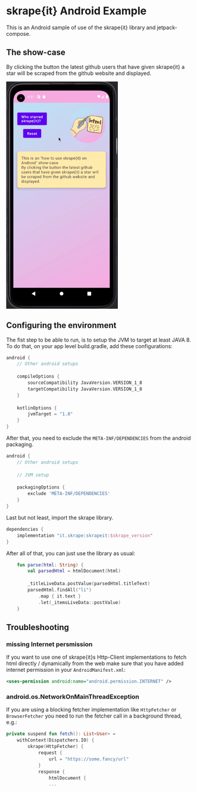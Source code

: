 # skrape{it} Android Example

This is an Android sample of use of the skrape{it} library and jetpack-compose.

## The show-case
By clicking the button the latest github users that have given skrape{it} a star will be scraped from the github website and displayed.

![demo](demo.gif)

## Configuring the environment

The fist step to be able to run, is to setup the JVM to target at least JAVA 8.
To do that, on your app level build.gradle, add these configurations:

```gradle
android {
    // Other android setups

    compileOptions {
        sourceCompatibility JavaVersion.VERSION_1_8
        targetCompatibility JavaVersion.VERSION_1_8
    }

    kotlinOptions {
        jvmTarget = "1.8"
    }
}
```

After that, you need to exclude the `META-INF/DEPENDENCIES` from the android packaging.

```gradle
android {
    // Other android setups

    // JVM setup

    packagingOptions {
        exclude 'META-INF/DEPENDENCIES'
    }
}
```

Last but not least, import the skrape library.

```gradle
dependencies {
    implementation "it.skrape:skrapeit:$skrape_version"
}
```

After all of that, you can just use the library as usual:

```kotlin
    fun parse(html: String) {
        val parsedHtml = htmlDocument(html)

        _titleLiveData.postValue(parsedHtml.titleText)
        parsedHtml.findAll("li")
            .map { it.text }
            .let(_itemsLiveData::postValue)
    }
```

## Troubleshooting
### missing Internet persmission
If you want to use one of skrape{it}s Http-Client implementations to fetch html directly / dynamically from the web make sure that you have added internet permission in your `AndroidManifest.xml`:

```xml
<uses-permission android:name="android.permission.INTERNET" />
```

### android.os.NetworkOnMainThreadException
If you are using a blocking fetcher implementation like `HttpFetcher` or `BrowserFetcher` you need to run the fetcher call in a background thread, e.g.:

```kotlin
private suspend fun fetch(): List<User> =
    withContext(Dispatchers.IO) {
        skrape(HttpFetcher) {
            request {
                url = "https://some.fancy/url"
            }
            response {
                htmlDocument {
                ...
```
